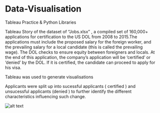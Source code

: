 # Data-Visualisation
Tableau Practice &amp; Python Libraries

Tableau Story of the dataset of “Jobs.xlsx” , a compiled set of 160,000+ applications for certification to the US DOL from 2008 to 2015.The applications must include the proposed salary for the foreign worker, and the prevailing salary for a local candidate (this is called the prevailing wage). The DOL checks to ensure equity between foreigners and locals. At the end of this application, the company’s application will be ‘certified’ or ‘denied’ by the DOL. If it is certified, the candidate can proceed to apply for his visa.

Tableau was used to generate visualisations 

Applicants were split up into sucessful applicants ( certified ) and unsucessful applicants (denied ) to further identify the different characteristics influencing such change.

![alt text](https://www.logolynx.com/topic/tableau#&gid=1&pid=1)
